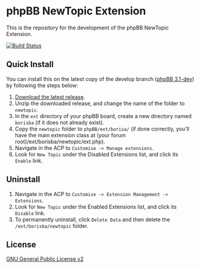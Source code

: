 # phpBB NewTopic Extension

This is the repository for the development of the phpBB NewTopic Extension.

[![Build Status](https://travis-ci.org/borisba/newtopic.svg?branch=master)](https://travis-ci.org/borisba/newtopic)

## Quick Install
You can install this on the latest copy of the develop branch ([phpBB 3.1-dev](https://github.com/phpbb/phpbb3)) by following the steps below:

1. [Download the latest release](https://github.com/BorisBerdichevski/NewTopic).
2. Unzip the downloaded release, and change the name of the folder to `newtopic`.
3. In the `ext` directory of your phpBB board, create a new directory named `borisba` (if it does not already exist).
4. Copy the `newtopic` folder to `phpBB/ext/borisa/` (if done correctly, you'll have the main extension class at (your forum root)/ext/borisba/newtopic/ext.php).
5. Navigate in the ACP to `Customise -> Manage extensions`.
6. Look for `New Topic` under the Disabled Extensions list, and click its `Enable` link.

## Uninstall

1. Navigate in the ACP to `Customise -> Extension Management -> Extensions`.
2. Look for `New Topic` under the Enabled Extensions list, and click its `Disable` link.
3. To permanently uninstall, click `Delete Data` and then delete the `/ext/borisba/newtopic` folder.

## License
[GNU General Public License v2](http://opensource.org/licenses/GPL-2.0)
